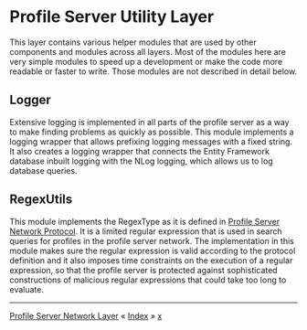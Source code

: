 # Profile Server Utility Layer

This layer contains various helper modules that are used by other components and modules across all layers. 
Most of the modules here are very simple modules to speed up a development or make the code more readable 
or faster to write. Those modules are not described in detail below.


## Logger

Extensive logging is implemented in all parts of the profile server as a way to make finding problems as quickly as possible.
This module implements a logging wrapper that allows prefixing logging messages with a fixed string.
It also creates a logging wrapper that connects the Entity Framework database inbuilt logging with the NLog logging, 
which allows us to log database queries.


## RegexUtils

This module implements the RegexType as it is defined in [Profile Server Network Protocol](https://github.com/Internet-of-People/message-protocol/blob/master/IopProfileServer.proto).
It is a limited regular expression that is used in search queries for profiles in the profile server network. 
The implementation in this module makes sure the regular expression is valid according to the protocol definition 
and it also imposes time constraints on the execution of a regular expression, so that the profile server is protected 
against sophisticated constructions of malicious regular expressions that could take too long to evaluate.




---
[Profile Server Network Layer](ARCH-PS-Network-Layer.md) « [Index](ARCHITECTURE.md) » [x](xxx.md)
